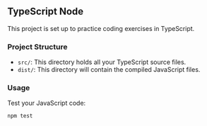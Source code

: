 ## TypeScript Node 

This project is set up to practice coding exercises in TypeScript.

### Project Structure

- `src/`: This directory holds all your TypeScript source files.
- `dist/`: This directory will contain the compiled JavaScript files.

### Usage
Test your JavaScript code:

```bash
npm test
```